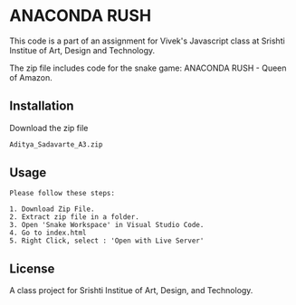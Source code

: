# ANACONDA RUSH
This code is a part of an assignment for Vivek's Javascript class at Srishti Institue of Art, Design and Technology.

The zip file includes code for the snake game: ANACONDA RUSH - Queen of Amazon. 

## Installation

Download the zip file 

```bash
Aditya_Sadavarte_A3.zip
```

## Usage

```usage
Please follow these steps:

1. Download Zip File.
2. Extract zip file in a folder.
3. Open 'Snake Workspace' in Visual Studio Code.
4. Go to index.html
5. Right Click, select : 'Open with Live Server'

```

## License
A class project for Srishti Institue of Art, Design, and Technology.
